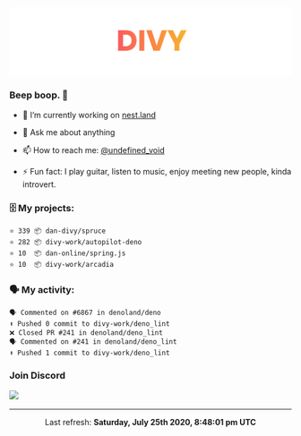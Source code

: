 
![](https://github.com/divy-work/divy-work/raw/master/assets/divy.png)

### Beep boop. 👋

- 🔭 I’m currently working on [nest.land](https://github.com/nestdotland/nest.land)

- 💬 Ask me about anything

- 📫 How to reach me: [@undefined_void](https://instagram.com/divy.exe)

- ⚡ Fun fact: I play guitar, listen to music, enjoy meeting new people, kinda introvert.

### 🗄 My projects:

```
⭐️ 339 📦 dan-divy/spruce
⭐️ 282 📦 divy-work/autopilot-deno
⭐️ 10  📦 dan-online/spring.js
⭐️ 10  📦 divy-work/arcadia
```

### 🗣 My activity:

```
🗣 Commented on #6867 in denoland/deno
⬆️ Pushed 0 commit to divy-work/deno_lint
❌ Closed PR #241 in denoland/deno_lint
🗣 Commented on #241 in denoland/deno_lint
⬆️ Pushed 1 commit to divy-work/deno_lint
```

### Join Discord

[![](https://discordapp.com/api/guilds/715564894904123424/widget.png?style=banner2)](https://discord.gg/uqywa4W)

------------
<p align="center">Last refresh: <b>Saturday, July 25th 2020, 8:48:01 pm UTC</b></p>
